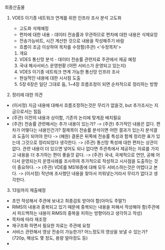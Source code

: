 최종산출물
1. VDES 이기종 네트워크 연계를 위한 인프라 조사 분석 고도화
   - 고도화 삭제예정
   - 편차에 대한 내용 - 데이터 전송률과 무관하므로 편차에 대한 내용은 삭제요망
   - 전송가능비트, 시간 계산한 것으로 내용을 작성해주기 바람
   - 흐름이 조금 이상하여 목차를 수정함(주관)
   <'수정목차'>
   1) 개요
   2) VDES 통신망 분석 - 데이터 전송률 관련자료 주관에서 제공 예정
   3) 국내 해사서비스 운영현황 (어떤 서비스가 운영되고 있는지)
   4) VDES 이기종 네트워크 연계 가능한 통신망 인프라 조사
   - 현실적인 내용에 대한 시사점 도출
   5) 5장 6장은 일단 그대로 둠, 1~4장 흐름조정이 되면 순차적으로 정리하는 방향

2. 정리에 대한 의견
- (이서정) 지금 내용에 대해서 흐름조정하는것은 무리가 없을것, but 추가조사는 지금으로서는 힘듬
- (주관) 이전의 내용과 상이함, 기존의 논리에 맞게끔 배치필요
- (주관) 전송률 관련해서는 추가 내용이 있는가?
  -> (주관) 추가적인 내용은 없다. 편차가 어떻다는 내용인건가? 절제목이 전송률 분석이면 어떤 결과가 있는지 분석결과 도출이 되어야 한다
  -> (혜원) 결론은 뒤쪽에 전송률 특성과 함께 정리한 표가 있는데 그것으로 정리되었다 생각한다.
  -> (주관) 통신망 특성에 대한 편차는 상관이 없다. 관련 내용이 더 있으면 넣어도 되나 없다면 주관측에서 제공하는 자료를 가지고 내용을 더 추가하는 편이 좋을것 같다.
  -> (주관) 국내, 국제적으로 연안, 공해 어디서 운영되는지 운영사례를 조사하여 추가적으로 작성하고 시사점을 도출하는 것이 중요하다.
  -> (주관) VDE를 MS16종에 대해 모두 서비스하는것은 어렵다고 본다.
  -> (이서정) 작년에 조사했던 내용을 찾아서 끼워넣는거라서 무리가 없다고 생각한다.

3. 13일까지 제출예정
- 초안 작성해서 주관에 보내고 최종검토 받아야 함(아마도 주말?)
- RIMS의 내용과 중복되고 있기 때문에 중복되는 내용을 피해서 작성해야 함(주관에서 피드백하는 내용이 RIMS의 중복을 피하는 방향이라고 생각하고 작성)
- 목차에 따라 재조정
- 재구조화 하면서 필요한 자료는 주관에 요청
- 서비스 관련해서 영상 전송이 가능한가? 어느정도의 영상을 보낼 수 있는가? (720p, 해상도 몇 정도, 용량 얼마정도 등)
- 
